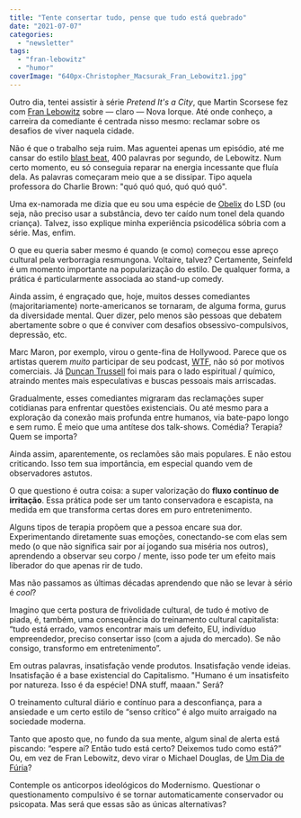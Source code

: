 ```yaml
---
title: "Tente consertar tudo, pense que tudo está quebrado"
date: "2021-07-07"
categories: 
  - "newsletter"
tags: 
  - "fran-lebowitz"
  - "humor"
coverImage: "640px-Christopher_Macsurak_Fran_Lebowitz1.jpg"
---
```


Outro dia, tentei assistir à série _Pretend It's a City_, que Martin Scorsese fez com [Fran Lebowitz](https://en.wikipedia.org/wiki/Fran_Lebowitz) sobre — claro — Nova Iorque. Até onde conheço, a carreira da comediante é centrada nisso mesmo: reclamar sobre os desafios de viver naquela cidade.

Não é que o trabalho seja ruim. Mas aguentei apenas um episódio, até me cansar do estilo [blast beat](https://www.youtube.com/watch?v=B4KNXi-SWWc), 400 palavras por segundo, de Lebowitz. Num certo momento, eu só conseguia reparar na energia incessante que fluía dela. As palavras começaram meio que a se dissipar. Tipo aquela professora do Charlie Brown: "quó quó quó, quó quó quó".

Uma ex-namorada me dizia que eu sou uma espécie de [Obelix](https://en.wikipedia.org/wiki/Obelix) do LSD (ou seja, não preciso usar a substância, devo ter caído num tonel dela quando criança). Talvez, isso explique minha experiência psicodélica sóbria com a série. Mas, enfim.

O que eu queria saber mesmo é quando (e como) começou esse apreço cultural pela verborragia resmungona. Voltaire, talvez? Certamente, Seinfeld é um momento importante na popularização do estilo. De qualquer forma, a prática é particularmente associada ao stand-up comedy.

Ainda assim, é engraçado que, hoje, muitos desses comediantes (majoritariamente) norte-americanos se tornaram, de alguma forma, gurus da diversidade mental. Quer dizer, pelo menos são pessoas que debatem abertamente sobre o que é conviver com desafios obsessivo-compulsivos, depressão, etc.

Marc Maron, por exemplo, virou o gente-fina de Hollywood. Parece que os artistas querem _muito_ participar de seu podcast, [WTF](https://www.wtfpod.com/), não só por motivos comerciais. Já [Duncan Trussell](https://www.duncantrussell.com/) foi mais para o lado espiritual / químico, atraindo mentes mais especulativas e buscas pessoais mais arriscadas.

Gradualmente, esses comediantes migraram das reclamações super cotidianas para enfrentar questões existenciais. Ou até mesmo para a exploração da conexão mais profunda entre humanos, via bate-papo longo e sem rumo. É meio que uma antítese dos talk-shows. Comédia? Terapia? Quem se importa?

Ainda assim, aparentemente, os reclamões são mais populares. E não estou criticando. Isso tem sua importância, em especial quando vem de observadores astutos.

O que questiono é outra coisa: a super valorização do **fluxo contínuo de irritação**. Essa prática pode ser um tanto conservadora e escapista, na medida em que transforma certas dores em puro entretenimento.

Alguns tipos de terapia propõem que a pessoa encare sua dor. Experimentando diretamente suas emoções, conectando-se com elas sem medo (o que não significa sair por aí jogando sua miséria nos outros), aprendendo a observar seu corpo / mente, isso pode ter um efeito mais liberador do que apenas rir de tudo.

Mas não passamos as últimas décadas aprendendo que não se levar à sério é _cool_?

Imagino que certa postura de frivolidade cultural, de tudo é motivo de piada, é, também, uma consequência do treinamento cultural capitalista: “tudo está errado, vamos encontrar mais um defeito, EU, indivíduo empreendedor, preciso consertar isso (com a ajuda do mercado). Se não consigo, transformo em entretenimento”.

Em outras palavras, insatisfação vende produtos. Insatisfação vende ideias. Insatisfação é a base existencial do Capitalismo. "Humano é um insatisfeito por natureza. Isso é da espécie! DNA stuff, maaan." Será?

O treinamento cultural diário e contínuo para a desconfiança, para a ansiedade e um certo estilo de “senso crítico” é algo muito arraigado na sociedade moderna.

Tanto que aposto que, no fundo da sua mente, algum sinal de alerta está piscando: “espere aí? Então tudo está certo? Deixemos tudo como está?” Ou, em vez de Fran Lebowitz, devo virar o Michael Douglas, de [Um Dia de Fúria](https://www.adorocinema.com/filmes/filme-28231/)?

Contemple os anticorpos ideológicos do Modernismo. Questionar o questionamento compulsivo é se tornar automaticamente conservador ou psicopata. Mas será que essas são as únicas alternativas?
